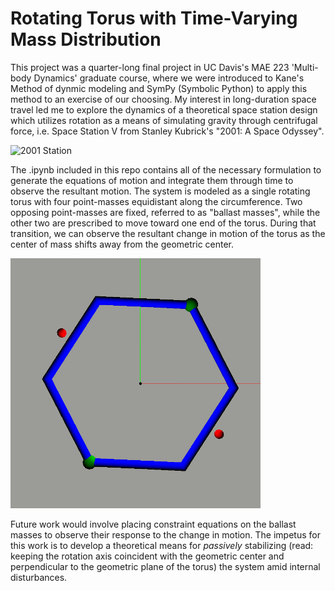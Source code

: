 # Rotating Torus with Time-Varying Mass Distribution
This project was a quarter-long final project in UC Davis's MAE 223 'Multi-body Dynamics' graduate course, where we were introduced to Kane's Method of dynmic modeling and SymPy (Symbolic Python) to apply this method to an exercise of our choosing. My interest in long-duration space travel led me to explore the dynamics of a theoretical space station design which utilizes rotation as a means of simulating gravity through centrifugal force, i.e. Space Station V from Stanley Kubrick's "2001: A Space Odyssey".

![2001 Station](https://i.stack.imgur.com/43Kvi.gif)

The .ipynb included in this repo contains all of the necessary formulation to generate the equations of motion and integrate them through time to observe the resultant motion. The system is modeled as a single rotating torus with four point-masses equidistant along the circumference. Two opposing point-masses are fixed, referred to as "ballast masses", while the other two are prescribed to move toward one end of the torus. During that transition, we can observe the resultant change in motion of the torus as the center of mass shifts away from the geometric center.

<img src="https://github.com/jwday/rotating-torus-sympy/blob/main/torus.gif" width="400" height="400" />

Future work would involve placing constraint equations on the ballast masses to observe their response to the change in motion. The impetus for this work is to develop a theoretical means for *passively* stabilizing (read: keeping the rotation axis coincident with the geometric center and perpendicular to the geometric plane of the torus) the system amid internal disturbances.
